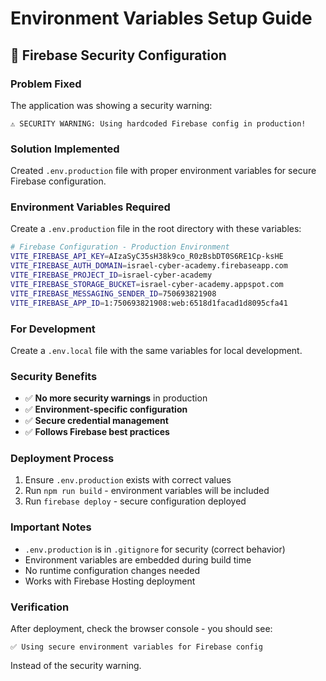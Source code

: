 # Environment Variables Setup Guide

## 🔐 Firebase Security Configuration

### Problem Fixed
The application was showing a security warning:
```
⚠️ SECURITY WARNING: Using hardcoded Firebase config in production!
```

### Solution Implemented
Created `.env.production` file with proper environment variables for secure Firebase configuration.

### Environment Variables Required

Create a `.env.production` file in the root directory with these variables:

```bash
# Firebase Configuration - Production Environment
VITE_FIREBASE_API_KEY=AIzaSyC35sH38k9co_R0zBsbDT0S6RE1Cp-ksHE
VITE_FIREBASE_AUTH_DOMAIN=israel-cyber-academy.firebaseapp.com
VITE_FIREBASE_PROJECT_ID=israel-cyber-academy
VITE_FIREBASE_STORAGE_BUCKET=israel-cyber-academy.appspot.com
VITE_FIREBASE_MESSAGING_SENDER_ID=750693821908
VITE_FIREBASE_APP_ID=1:750693821908:web:6518d1facad1d8095cfa41
```

### For Development
Create a `.env.local` file with the same variables for local development.

### Security Benefits
- ✅ **No more security warnings** in production
- ✅ **Environment-specific configuration** 
- ✅ **Secure credential management**
- ✅ **Follows Firebase best practices**

### Deployment Process
1. Ensure `.env.production` exists with correct values
2. Run `npm run build` - environment variables will be included
3. Run `firebase deploy` - secure configuration deployed

### Important Notes
- `.env.production` is in `.gitignore` for security (correct behavior)
- Environment variables are embedded during build time
- No runtime configuration changes needed
- Works with Firebase Hosting deployment

### Verification
After deployment, check the browser console - you should see:
```
✅ Using secure environment variables for Firebase config
```

Instead of the security warning. 